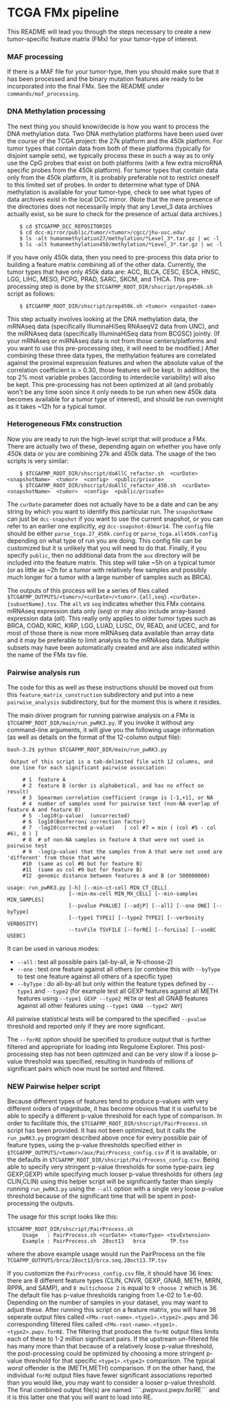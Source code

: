 # TCGA FMx pipeline

This README will lead you through the steps necessary to create a new tumor-specific feature matrix (FMx) 
for your tumor-type of interest.

### MAF processing
If there is a MAF file for your tumor-type, then you should make sure that it has been processed and the binary mutation features are ready to be incorporated into the final FMx.  See the README under ```commands/maf_processing```.

### DNA Methylation processing
The next thing you should know/decide is how you want to process the DNA methylation data.  Two DNA methylation platforms have been used over the course of the TCGA project: the 27k platform and the 450k platform.  For tumor types that contain data from both of these platforms (typically for disjoint sample sets), we typically process these in such a way as to only use the CpG probes that exist on both platforms (with a few extra microRNA specific probes from the 450k platform).  For tumor types that contain data only from the 450k platform, it is probably preferable not to restrict oneself to this limited set of probes.  In order to determine what type of DNA methylation is available for your tumor-type, check to see what types of data archives exist in the local DCC mirror.  (Note that the mere presence of the directories does not necessarily imply that any Level_3 data archives actually exist, so be sure to check for the presence of actual data archives.)

```
	$ cd $TCGAFMP_DCC_REPOSITORIES
	$ cd dcc-mirror/public/tumor/<tumor>/cgcc/jhu-usc.edu/
	$ ls -alt humanmethylation27/methylation/*Level_3*.tar.gz | wc -l
	$ ls -alt humanmethylation450/methylation/*Level_3*.tar.gz | wc -l
```

If you have only 450k data, then you need to pre-process this data prior to building a feature matrix combining all of the other data.  Currently, the tumor types that have only 450k data are: ACC, BLCA, CESC, ESCA, HNSC, LGG, LIHC, MESO, PCPG, PRAD, SARC, SKCM, and THCA.  This pre-processing step is done by the ``` $TCGAFMP_ROOT_DIR/shscript/prep450k.sh ``` script as follows:

```
	$ $TCGAFMP_ROOT_DIR/shscript/prep450k.sh <tumor> <snpashot-name>
```

This step actually involves looking at the DNA methylation data, the mRNAseq data (specifically IlluminaHiSeq RNAseqV2 data from UNC), and the miRNAseq data (specifically IlluminaHiSeq data from BCGSC) jointly.  (If your mRNAseq or miRNAseq data is not from those centers/platforms and you want to use this pre-processing step, it will need to be modified.)  After combining these three data types, the methylation features are correlated against the proximal expression features and when the absolute value of the correlation coefficient is > 0.30, those features will be kept.  In addition, the top 2% most variable probes (according to interdecile variability) will also be kept.  This pre-processing has not been optimized at all (and probably won't be any time soon since it only needs to be run when new 450k data becomes available for a tumor type of interest), and should be run overnight as it takes ~12h for a typical tumor.

### Heterogeneous FMx construction
Now you are ready to run the high-level script that will produce a FMx.  There are actually two of these, depending again on whether you have only 450k data or you are combining 27k and 450k data.  The usage of the two scripts is very similar:

```
	$ $TCGAFMP_ROOT_DIR/shscript/doAllC_refactor.sh  <curDate>  <snapshotName>  <tumor>  <config>  <public/private>
	$ $TCGAFMP_ROOT_DIR/shscript/doAllC_refactor_450.sh  <curDate>  <snapshotName>  <tumor>  <config>  <public/private>
```

The ```curDate``` parameter does not actually have to be a date and can be any string by which you want to identify this particular run.  The ```snapshotName``` can just be ```dcc-snapshot``` if you want to use the current snapshot, or you can refer to an earlier one explicitly, *eg* ```dcc-snapshot-03mar14```.  The ```config``` file should be either ```parse_tcga.27_450k.config``` or ```parse_tcga.all450k.config``` depending on what type of run you are doing.  This config file can be customized but it is unlikely that you will need to do that.  Finally, if you specify ```public```, then no additional data from the ```aux``` directory will be included into the feature matrix.  This step will take ~5h on a typical tumor (or as little as ~2h for a tumor with relatively few samples and possibly much longer for a tumor with a large number of samples such as BRCA).

The outputs of this process will be a series of files called ```$TCGAFMP_OUTPUTS/<tumor>/<curDate>/<tumor>.{all,seq}.<curDate>.{subsetName}.tsv```.  The ```all``` *vs* ```seq``` indicates whether this FMx contains mRNAseq expression data only (*seq*) or may also include array-based expression data (*all*).  This really only applies to older tumor types such as BRCA, COAD, KIRC, KIRP, LGG, LUAD, LUSC, OV, READ, and UCEC, and for most of those there is now more mRNAseq data available than array data and it may be preferable to limit analysis to the mRNAseq data.  Multiple subsets may have been automatically created and are also indicated within the name of the FMx tsv file.

### Pairwise analysis run
The code for this as well as these instructions should be moved out from this ```feature_matrix_construction``` subdirectory and put into a new ```pairwise_analysis``` subdirectory, but for the moment this is where it resides.

The main driver program for running pairwise analysis on a FMx is ```$TCGAFMP_ROOT_DIR/main/run_pwRK3.py```.  If you invoke it without any command-line arguments, it will give you the following usage information (as well as details on the format of the 12-column output file):

```
bash-3.2$ python $TCGAFMP_ROOT_DIR/main/run_pwRK3.py

 Output of this script is a tab-delimited file with 12 columns, and
 one line for each significant pairwise association:

     # 1  feature A
     # 2  feature B (order is alphabetical, and has no effect on result)
     # 3  Spearman correlation coefficient (range is [-1,+1], or NA
     # 4  number of samples used for pairwise test (non-NA overlap of feature A and feature B)
     # 5  -log10(p-value)  (uncorrected)
     # 6  log10(Bonferroni correction factor)
     # 7  -log10(corrected p-value)   [ col #7 = min ( (col #5 - col #6), 0 ) ]
     # 8  # of non-NA samples in feature A that were not used in pairwise test
     # 9  -log(p-value) that the samples from A that were not used are 'different' from those that were
     #10  (same as col #8 but for feature B)
     #11  (same as col #9 but for feature B)
     #12  genomic distance between features A and B (or 500000000)

usage: run_pwRK3.py [-h] [--min-ct-cell MIN_CT_CELL]
                    [--min-mx-cell MIN_MX_CELL] [--min-samples MIN_SAMPLES]
                    [--pvalue PVALUE] [--adjP] [--all] [--one ONE] [--byType]
                    [--type1 TYPE1] [--type2 TYPE2] [--verbosity VERBOSITY]
                    --tsvFile TSVFILE [--forRE] [--forLisa] [--useBC USEBC]

```

It can be used in various modes:

- ```--all``` : test all possible pairs (all-by-all, *ie* N-choose-2)
- ```--one``` : test one feature against all others (or combine this with ```--byType``` to test one feature against all others of a specific type)
- ```--byType``` : do all-by-all but only within the feature types defined by ```--type1``` and ```--type2``` (for example test all GEXP features against all METH features using ```--type1 GEXP --type2 METH``` or test all GNAB features against all other features using ```--type1 GNAB --type2 ANY```)

All pairwise statistical tests will be compared to the specified ```--pvalue``` threshold and reported only if they are more significant.

The ```--forRE``` option should be specified to produce output that is further filtered and appropriate for loading into Regulome Explorer.  This post-processing step has not been optimized and can be very slow if a loose p-value threshold was specified, resulting in hundreds of millions of significant pairs which now must be sorted and filtered.

### NEW Pairwise helper script
Because different types of features tend to produce p-values with very different orders of magnitude, it has become obvious that it is useful to be able to specify a different p-value threshold for each type of comparison.  In order to facilitate this, the ```$TCGAFMP_ROOT_DIR/shscript/PairProcess.sh``` script has been provided.  It has not been optimized, but it calls the ```run_pwRK3.py``` program described above once for every possible pair of feature types, using the p-value thresholds specified either in ```$TCGAFMP_OUTPUTS/<tumor>/aux/PairProcess_config.csv``` if it is available, or the defaults in ```$TCGAFMP_ROOT_DIR/shscript/PairProcess_config.csv```.  Being able to specify very stringent p-value thresholds for some type-pairs (*eg* GEXP,GEXP) while specifying much looser p-value thresholds for others (*eg* CLIN,CLIN) using this helper script will be significantly faster than simply running ```run_pwRK3.py``` using the ```--all``` option with a single very loose p-value threshold because of the significant time that will be spent in post-processing the outputs.

The usage for this script looks like this:
```
$TCGAFMP_ROOT_DIR/shscript/PairProcess.sh
     Usage   : PairProcess.sh <curDate> <tumorType> <tsvExtension>
     Example : PairProcess.sh  28oct13   brca        TP.tsv
```
where the above example usage would run the PairProcess on the file ```TCGAFMP_OUTPUTS/brca/28oct13/brca.seq.28oct13.TP.tsv```

If you customize the ```PairProcess_config.csv``` file, it should have 36 lines: there are 8 different feature types (CLIN, CNVR, GEXP, GNAB, METH, MIRN, RPPA, and SAMP), and ```8 multichoose 2``` is equal to ```9 choose 2``` which is 36.  The default file has p-value thresholds ranging from 1.e-02 to 1.e-60.  Depending on the number of samples in your dataset, you may want to adjust these.  After running this script on a feature matrix, you will have 36 seperate output files called ```<FMx-root-name>.<type1>.<type2>.pwpv``` and 36 corresponding filtered files called ```<FMx-root-name>.<type1>.<type2>.pwpv.forRE```.  The filtering that produces the ```forRE``` output files limits each of these to 1-2 million significant pairs.  If the upstream un-filtered file has many more than that because of a relatively loose p-value threshold, the post-processing could be optimized by choosing a more stringent p-value threshold for that specific ```<type1>.<type2>``` comparison.  The typical *worst* offender is the (METH,METH) comparison.  If on the other hand, the individual ```forRE``` output files have fewer significant associations reported than you would like, you may want to consider a looser p-value threshold.  The final combined output file(s) are named ````<FMx-root-name>.pwpv``` and ```<FMx-root-name>.pwpv.forRE``` and it is this latter one that you will want to load into RE.



